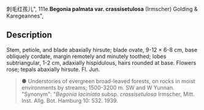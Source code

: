 刺毛红孩儿",
111e.**Begonia palmata var. crassisetulosa** (Irmscher) Golding & Karegeannes",

## Description
Stem, petiole, and blade abaxially hirsute; blade ovate, 9-12 × 6-8 cm, base obliquely cordate, margin remotely and minutely toothed; lobes subtriangular, 1-2 cm, adaxially hispidulous, hairs rounded at base. Flowers rose; tepals abaxially hirsute. Fl. Jun.

> ● Understories of evergreen broad-leaved forests, on rocks in moist environments by streams; 1500-3200 m. SW and W Yunnan.
  "Synonym": "*Begonia laciniata* subsp. *crassisetulosa* Irmscher, Mitt. Inst. Allg. Bot. Hamburg 10: 532. 1939.
